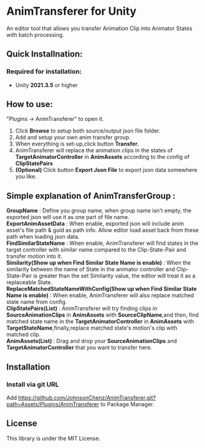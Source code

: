 # AnimTransferer for Unity
An editor tool that allows you transfer Animation Clip into Animator States with batch processing.

## Quick Installnation:

### Required for installation:
- Unity **2021.3.5** or higher

## How to use:
"Plugins -> AnimTransferer" to open it.
1. Click **Browse** to setup both source/output json file folder.
2. Add and setup your own anim transfer group.
3. When everything is set-up,click button **Transfer**.
4. AnimTransferer will replace the animation clips in the states of **TargetAnimatorController** in **AnimAssets** according to the config of **ClipStatePairs**
5. **(Optional)** Click button **Export Json File** to export json data somewhere you like. 

## Simple explanation of AnimTransferGroup :
**GroupName** : Define you group name, when group name isn't empty, the exported json will use it as one part of file name.  
**ExportAnimAssetData** : When enable, exported json will include anim asset's file path & guid as path info. Allow editor load asset back from these path when loading json data.  
**FindSimilarStateName** : When enable, AnimTransferer will find states in the target controller with similar name compared to the Clip-State-Pair and transfer motion into it.  
**Similarity(Show up when Find Similar State Name is enable)** : When the similarity between the name of State in the animator controller  and Clip-State-Pair is greater than the set Similarity value, the editor will treat it as a replaceable State.  
**ReplaceMatchedStateNameWithConfig(Show up when Find Similar State Name is enable)** : When enable, AnimTransferer will also replace matched state name from config.  
**ClipStatePairs(List)** : AnimTransferer will try finding clips in **SourceAnimationClips** in **AnimAssets** with **SourceClipName**,and then, find matched state name in the **TargetAnimatorController** in **AnimAssets** with **TargetStateName**,finally,replace matched state's motion's clip with matched clip.  
**AnimAssets(List)** : Drag and drop your **SourceAnimationClips** and **TargetAnimatorController** that you want to transfer here.

## Installation
### Install via git URL  
Add https://github.com/JohnsonChenz/AnimTransferer.git?path=Assets/Plugins/AnimTransferer to Package Manager.

## License
This library is under the MIT License.